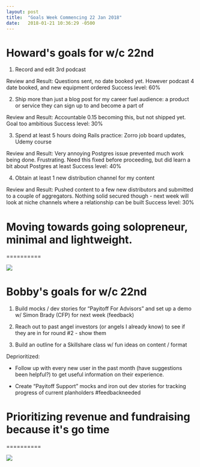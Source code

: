 ```yaml
---
layout: post
title:  "Goals Week Commencing 22 Jan 2018"
date:   2018-01-21 10:36:29 -0500
---
```


# Howard's goals for w/c 22nd #

1. Record and edit 3rd podcast

Review and Result: Questions sent, no date booked yet. However podcast 4 date booked, and new equipment ordered
Success level: 60%


2. Ship more than just a blog post for my career fuel audience: a product or service they can sign up to and become a part of

Review and Result: Accountable 0.15 becoming this, but not shipped yet. Goal too ambitious
Success level: 30%


3. Spend at least 5 hours doing Rails practice: Zorro job board updates, Udemy course

Review and Result: Very annoying Postgres issue prevented much work being done. Frustrating. Need this fixed before proceeding, but did learn a bit about Postgres at least
Success level: 40%


4. Obtain at least 1 new distribution channel for my content

Review and Result: Pushed content to a few new distributors and submitted to a couple of aggregators. Nothing solid secured though - next week will look at niche channels where a relationship can be built
Success level: 30%



# Moving towards going solopreneur, minimal and lightweight.
==========

![](https://media.giphy.com/media/7nFmRxSw6AmyI/giphy.gif)




# Bobby's goals for w/c 22nd #

1. Build mocks / dev stories for “Payitoff For Advisors” and set up a demo w/ Simon Brady (CFP) for next week (feedback)

1. Reach out to past angel investors (or angels I already know) to see if they are in for round #2 - show them 

1. Build an outline for a Skillshare class w/ fun ideas on content / format

Deprioritized:

- Follow up with every new user in the past month (have suggestions been helpful?) to get useful information on their experience.

- Create “Payitoff Support” mocks and iron out dev stories for tracking progress of current planholders #feedbackneeded


# Prioritizing revenue and fundraising because it's go time
==========

![](https://media3.giphy.com/media/yaR8Dux1s0fAI/giphy.gif)
